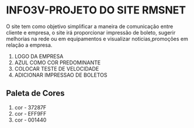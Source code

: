 # INFO3V-PROJETO DO SITE RMSNET
O site tem como objetivo simplificar a maneira de comunicação entre cliente e empresa, o site irá proporcionar impressão de boleto, sugerir melhorias na rede ou em equipamentos e visualizar noticias,promoções em relação a empresa. 

1. LOGO DA EMPRESA
2. AZUL COMO COR PREDOMINANTE
3. COLOCAR TESTE DE VELOCIDADE
4. ADICIONAR IMPRESSAO DE BOLETOS

## Paleta de Cores

1. cor - 37287F
2. cor - EFF9FF
3. cor - 001440
